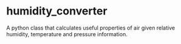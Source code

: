 # humidity_converter
A python class that calculates useful properties of air given relative humidity, temperature and pressure information. 
